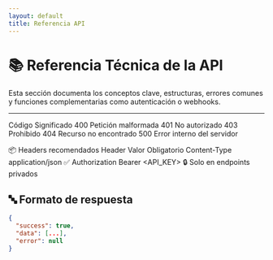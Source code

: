 ```yaml
---
layout: default
title: Referencia API
---
```


# 📚 Referencia Técnica de la API

Esta sección documenta los conceptos clave, estructuras, errores comunes y funciones complementarias como autenticación o webhooks.

---

Código	Significado
400	Petición malformada
401	No autorizado
403	Prohibido
404	Recurso no encontrado
500	Error interno del servidor

📦 Headers recomendados
Header	Valor	Obligatorio
Content-Type	application/json	✅
Authorization	Bearer <API_KEY>	🔒 Solo en endpoints privados

## 🔤 Formato de respuesta

```json
{
  "success": true,
  "data": [...],
  "error": null
}

